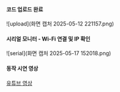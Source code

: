 #### 코드 업로드 완료
![upload](화면 캡처 2025-05-12 221157.png)

#### 시리얼 모니터 - Wi-Fi 연결 및 IP 확인
![serial](화면 캡처 2025-05-17 152018.png)

#### 동작 시연 영상
[유튜브 영상](https://youtu.be/01OXeSwSyf4)
